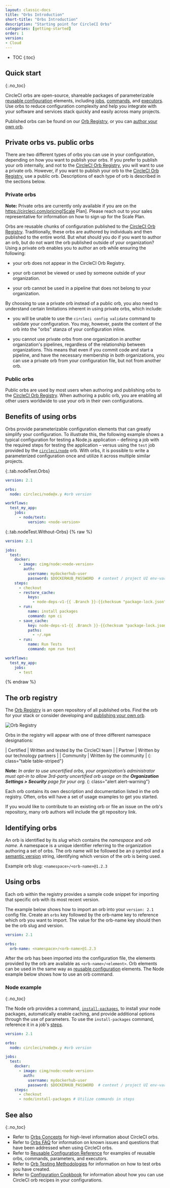```yaml
---
layout: classic-docs
title: "Orbs Introduction"
short-title: "Orbs Introduction"
description: "Starting point for CircleCI Orbs"
categories: [getting-started]
order: 1
version:
- Cloud
---
```


* TOC
{:toc}

## Quick start
{:.no_toc}

CircleCI orbs are open-source, shareable packages of parameterizable [reusable configuration]({{site.baseurl}}/2.0/reusing-config/) elements, including [jobs]({{site.baseurl}}/2.0/reusing-config/#authoring-parameterized-jobs), [commands]({{site.baseurl}}/2.0/reusing-config/#authoring-reusable-commands), and [executors]({{site.baseurl}}/2.0/reusing-config/#executor). Use orbs to reduce configuration complexity and help you integrate with your software and services stack quickly and easily across many projects.

Published orbs can be found on our [Orb Registry](https://circleci.com/developer/orbs), or you can [author your own orb]({{site.baseurl}}/2.0/orb-author-intro/).

## Private orbs vs. public orbs

There are two different types of orbs you can use in your configuration, depending on how you want to publish your orbs. If you prefer to publish your orb internally, and not to the [CircleCI Orb Registry](https://circleci.com/developer/orbs), you will want to use a private orb. However, if you want to publish your orb to the [CircleCI Orb Registry](https://circleci.com/developer/orbs), use a public orb. Descriptions of each type of orb is described in the sections below.

### Private orbs

**Note:** Private orbs are currently only available if you are on the https://circleci.com/pricing[Scale Plan]. Please reach out to your sales representative for information on how to sign up for the Scale Plan.

Orbs are reusable chunks of configuration published to the [CircleCI Orb Registry](https://circleci.com/developer/orbs). Traditionally, these orbs are authored by individuals and then published to the entire world. But what should you do if you want to author an orb, but do not want the orb published outside of your organization? Using a private orb enables you to author an orb while ensuring the following:

* your orb does not appear in the CircleCI Orb Registry.

* your orb cannot be viewed or used by someone outside of your organization.

* your orb cannot be used in a pipeline that does not belong to your organization.

By choosing to use a private orb instead of a public orb, you also need to understand certain limitations inherent in using private orbs, which include:

* you will be unable to use the `circleci config validate` command to validate your configuration. You may, however, paste the content of the orb into the "orbs" stanza of your configuration inline.

* you cannot use private orbs from one organization in another organization's pipelines, regardless of the relationship between organizations. This means that even if you commit code and start a pipeline, and have the necessary membership in both organizations, you can use a private orb from your configuration file, but not from another orb.

### Public orbs

Public orbs are used by most users when authoring and publishing orbs to the [CircleCI Orb Registry](https://circleci.com/developer/orbs). When authoring a public orb, you are enabling all other users worldwide to use your orb in their own configurations.

## Benefits of using orbs

Orbs provide parameterizable configuration elements that can greatly simplify your configuration. To illustrate this, the following example shows a typical configuration for testing a Node.js application – defining a job with the required steps for testing the application – versus using the `test` job provided by the [`circleci/node`](https://circleci.com/developer/orbs/orb/circleci/node) orb. With orbs, it is possible to write a parameterized configuration once and utilize it across multiple similar projects.

{:.tab.nodeTest.Orbs}
```yaml
version: 2.1

orbs:
  node: circleci/node@x.y #orb version

workflows:
  test_my_app:
    jobs:
      - node/test:
          version: <node-version>
```

{:.tab.nodeTest.Without-Orbs}
{% raw %}
```yaml
version: 2.1

jobs:
  test:
    docker:
      - image: cimg/node:<node-version>
        auth:
          username: mydockerhub-user
          password: $DOCKERHUB_PASSWORD  # context / project UI env-var reference
    steps:
      - checkout
      - restore_cache:
          keys:
            - node-deps-v1-{{ .Branch }}-{{checksum "package-lock.json"}}
      - run:
          name: install packages
          command: npm ci
      - save_cache:
          key: node-deps-v1-{{ .Branch }}-{{checksum "package-lock.json"}}
          paths:
            - ~/.npm
      - run:
          name: Run Tests
          command: npm run test

workflows:
  test_my_app:
    jobs:
      - test

```
{% endraw %}

## The orb registry

The [Orb Registry](https://circleci.com/developer/orbs) is an open repository of all published orbs. Find the orb for your stack or consider developing and [publishing your own orb]({{site.baseurl}}/2.0/orb-author-intro/).

![Orb Registry]({{site.baseurl}}/assets/img/docs/orbs-registry.png)

Orbs in the registry will appear with one of three different namespace designations:

| Certified | Written and tested by the CircleCI team |
| Partner | Written by our technology partners |
| Community | Written by the community |
{: class="table table-striped"}

**Note:** _In order to use uncertified orbs, your organization’s administrator must opt-in to allow 3rd-party uncertified orb usage on the **Organization Settings > Security** page for your org._
{: class="alert alert-warning"}

Each orb contains its own description and documentation listed in the orb registry. Often, orbs will have a set of usage examples to get you started.

If you would like to contribute to an existing orb or file an issue on the orb's repository, many orb authors will include the git repository link.

## Identifying orbs
An orb is identified by its _slug_ which contains the _namespace_ and _orb name_. A namespace is a unique identifier referring to the organization authoring a set of orbs. The orb name will be followed be an `@` symbol and a [semantic version]({{site.baseurl}}/2.0/orb-concepts/#semantic-versioning) string, identifying which version of the orb is being used.

Example orb slug: `<namespace>/<orb-name>@1.2.3`

## Using orbs

Each orb within the registry provides a sample code snippet for importing that specific orb with its most recent version.

The example below shows how to import an orb into your `version: 2.1` config file. Create an `orbs` key followed by the orb-name key to reference which orb you want to import. The value for the orb-name key should then be the orb slug and version.

```yaml
version: 2.1

orbs:
  orb-name: <namespace>/<orb-name>@1.2.3
```

After the orb has been imported into the configuration file, the elements provided by the orb are available as `<orb-name>/<element>`. Orb elements can be used in the same way as [reusable configuration]({{site.baseurl}}/2.0/reusing-config/) elements. The Node example below shows how to use an orb command.

### Node example
{:.no_toc}

The Node orb provides a command, [`install-packages`](https://circleci.com/developer/orbs/orb/circleci/node#commands-install-packages), to install your node packages, automatically enable caching, and provide additional options through the use of parameters. To use the `install-packages` command, reference it in a job's [steps](https://circleci.com/docs/2.0/configuration-reference/#steps).

```yaml
version: 2.1

orbs:
  node: circleci/node@x.y #orb version

jobs:
  test:
    docker:
      - image: cimg/node:<node-version>
        auth:
          username: mydockerhub-user
          password: $DOCKERHUB_PASSWORD  # context / project UI env-var reference
    steps:
      - checkout
      - node/install-packages # Utilize commands in steps
```


## See also
{:.no_toc}

- Refer to [Orbs Concepts]({{site.baseurl}}/2.0/orb-concepts/) for high-level information about CircleCI orbs.
- Refer to [Orbs FAQ]({{site.baseurl}}/2.0/orbs-faq/) for information on known issues and questions that have been addressed when using CircleCI orbs.
- Refer to [Reusable Configuration Reference]({{site.baseurl}}/2.0/reusing-config/) for examples of reusable orbs, commands, parameters, and executors.
- Refer to [Orb Testing Methodologies]({{site.baseurl}}/2.0/testing-orbs/) for information on how to test orbs you have created.
- Refer to [Configuration Cookbook]({{site.baseurl}}/2.0/configuration-cookbook/) for information about how you can use CircleCI orb recipes in your configurations.
